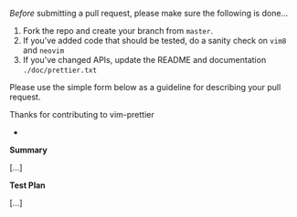 *Before* submitting a pull request, please make sure the following is done...

1. Fork the repo and create your branch from `master`.
2. If you've added code that should be tested, do a sanity check on `vim8` and `neovim`
3. If you've changed APIs, update the README and documentation `./doc/prettier.txt`

Please use the simple form below as a guideline for describing your pull request.

Thanks for contributing to vim-prettier

-

**Summary**

[...]

**Test Plan**

[...]

